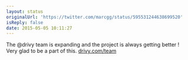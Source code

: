 ```yaml
---
layout: status
originalUrl: 'https://twitter.com/marcgg/status/595531244638699520'
isReply: false
date: 2015-05-05 10:11:27
---
```


The @drivy team is expanding and the project is always getting better ! Very glad to be a part of this. [drivy.com/team](https://www.drivy.com/team)
